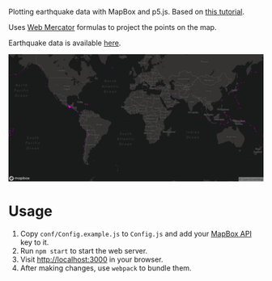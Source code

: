 Plotting earthquake data with MapBox and p5.js. Based on [this tutorial](https://www.youtube.com/watch?v=ZiYdOwOrGyc&t=138s).

Uses [Web Mercator](https://en.wikipedia.org/wiki/Web_Mercator) formulas to project the points on the map. 

Earthquake data is available [here](https://earthquake.usgs.gov/earthquakes/feed/v1.0/csv.php).

![](img/screenShot.png)

# Usage

1. Copy `conf/Config.example.js` to `Config.js` and add your [MapBox API](https://www.mapbox.com/studio/account/tokens/) key to it.
2. Run `npm start` to start the web server.
3. Visit [http://localhost:3000](http://localhost:3000) in your browser.
4. After making changes, use `webpack` to bundle them.
